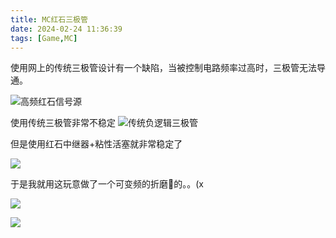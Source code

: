 ```yaml
---
title: MC红石三极管
date: 2024-02-24 11:36:39
tags: [Game,MC]
---
```


使用网上的传统三极管设计有一个缺陷，当被控制电路频率过高时，三极管无法导通。

<!--more-->
![高频红石信号源](1.png)

使用传统三极管非常不稳定
![传统负逻辑三极管](2.png)

但是使用红石中继器+粘性活塞就非常稳定了

![](3.png)

于是我就用这玩意做了一个可变频的折磨🐏的。。(x

![](4.png)

![](5.png)


